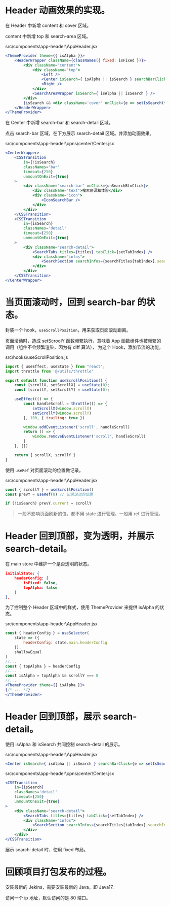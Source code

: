 # Header 动画效果的实现。

在 Header 中新增 content 和 cover 区域。

content 中新增 top 和 search-area 区域。

src\components\app-header\AppHeader.jsx

```jsx
<ThemeProvider theme={{ isAlpha }}>
	<HeaderWrapper className={classNames({ fixed: isFixed })}>
		<div className="content">
			<div className="top">
				<Left />
				<Center isSearch={ isAlpha || isSearch } searchBarClick={e => setIsSearch(true)} />
				<Right />
			</div>
			<SearchAreaWrapper isSearch={ isAlpha || isSearch } />
		</div>
		{isSearch && <div className='cover' onClick={e => setIsSearch(false)}></div>}
	</HeaderWrapper>
</ThemeProvider>
```

在 Center 中新增 search-bar 和 search-detail 区域。

点击 search-bar 区域，在下方展示 search-detail 区域。并添加动画效果。

src\components\app-header\cpns\center\Center.jsx

```jsx
<CenterWrapper>
	<CSSTransition
		in={!isSearch}
		classNames='bar'
		timeout={250}
		unmountOnExit={true}
	>
		<div className="search-bar" onClick={onSearchBtnClick}>
			<div className="text">搜索房源和体验</div>
			<div className="icon">
				<IconSearchBar />
			</div>
		</div>
	</CSSTransition>
	<CSSTransition
		in={isSearch}
		classNames='detail'
		timeout={250}
		unmountOnExit={true}
	>
		<div className="search-detail">
			<SearchTabs titles={titles} tabClick={setTabIndex} />
			<div className="infos">
				<SearchSection searchInfos={searchTitles[tabIndex].searchInfos} />
			</div>
		</div>
	</CSSTransition>
</CenterWrapper>
```


# 当页面滚动时，回到 search-bar 的状态。

封装一个 hook，`useScrollPosition`，用来获取页面滚动距离。

页面滚动时，造成 setScroolY 函数频繁执行，意味着 App 函数组件也被频繁的调用（组件不会频繁渲染，因为有 diff 算法）， 为这个 Hook，添加节流的功能。

src\hooks\useScrollPosition.js

```js
import { useEffect, useState } from "react";
import throttle from '@/utils/throttle'

export default function useScrollPosition() {
	const [scrollX, setScrollX] = useState(0);
	const [scrollY, setScrollY] = useState(0);

	useEffect(() => {
		const handleScroll = throttle(() => {
			setScrollX(window.scrollX)
			setScrollY(window.scrollY)
		}, 100, { trailing: true })

		window.addEventListener('scroll', handleScroll)
		return () => {
			window.removeEventListener('scroll', handleScroll)
		}
	}, [])

	return { scrollX, scrollY }
}
```

使用 `useRef` 对页面滚动的位置做记录。

src\components\app-header\AppHeader.jsx

```js
const { scrollY } = useScrollPosition()
const prevY = useRef(0) // 记录滚动的位置

if (!isSearch) prevY.current = scrollY
```

> 一般不影响页面刷新的值，都不用 state 进行管理。一般用 ref 进行管理。

# Header 回到顶部，变为透明，并展示 search-detail。

在 main store 中维护一个是否透明的状态。

```json
initialState: {
	headerConfig: {
		isFixed: false,
		topAlpha: false
	}
},
```

为了控制整个 Header 区域中的样式，使用 ThemeProvider 来提供 isAlpha 的状态。

src\components\app-header\AppHeader.jsx

```jsx
const { headerConfig } = useSelector(
	state => ({
		headerConfig: state.main.headerConfig
	}),
	shallowEqual
)
//...
const { topAlpha } = headerConfig
//...
const isAlpha = topAlpha && scrollY === 0
//...
<ThemeProvider theme={{ isAlpha }}>
{/* ... */}
</ThemeProvider>
```

# Header 回到顶部，展示 search-detail。	

使用 isAlpha 和 isSearch 共同控制 search-detail 的展示。

src\components\app-header\AppHeader.jsx

```jsx
<Center isSearch={ isAlpha || isSearch } searchBarClick={e => setIsSearch(true)} />
```

src\components\app-header\cpns\center\Center.jsx

```jsx
<CSSTransition
	in={isSearch}
	classNames='detail'
	timeout={250}
	unmountOnExit={true}
>
	<div className="search-detail">
		<SearchTabs titles={titles} tabClick={setTabIndex} />
		<div className="infos">
			<SearchSection searchInfos={searchTitles[tabIndex].searchInfos} />
		</div>
	</div>
</CSSTransition>
```

展示 search-detail 时，使用 fixed 布局。

# 回顾项目打包发布的过程。

安装最新的 Jekins，需要安装最新的 Java，即 Java17.

访问一个 ip 地址，默认访问的是 80 端口。

